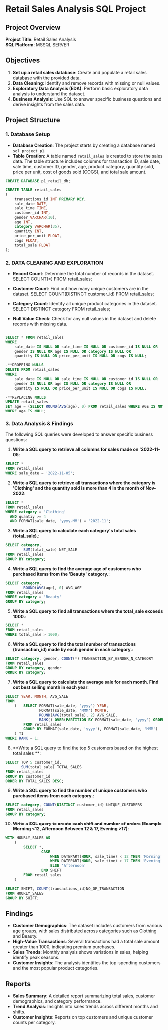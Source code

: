 # Retail Sales Analysis SQL Project

## Project Overview

**Project Title**: Retail Sales Analysis  
**SQL Platform**: MSSQL SERVER

## Objectives

1. **Set up a retail sales database**: Create and populate a retail sales database with the provided data.
2. **Data Cleaning**: Identify and remove records with missing or null values.
3. **Exploratory Data Analysis (EDA)**: Perform basic exploratory data analysis to understand the dataset.
4. **Business Analysis**: Use SQL to answer specific business questions and derive insights from the sales data.

## Project Structure

### 1. Database Setup

- **Database Creation**: The project starts by creating a database named `sql_project_p1`.
- **Table Creation**: A table named `retail_sales` is created to store the sales data. The table structure includes columns for transaction ID, sale date, sale time, customer ID, gender, age, product category, quantity sold, price per unit, cost of goods sold (COGS), and total sale amount.

```sql
CREATE DATABASE p1_retail_db;

CREATE TABLE retail_sales
(
    transactions_id INT PRIMARY KEY,
    sale_date DATE,	
    sale_time TIME,
    customer_id INT,	
    gender VARCHAR(10),
    age INT,
    category VARCHAR(35),
    quantity INT,
    price_per_unit FLOAT,	
    cogs FLOAT,
    total_sale FLOAT
);
```

### 2. DATA CLEANING AND EXPLORATION

- **Record Count**: Determine the total number of records in the dataset.
SELECT COUNT(*) FROM retail_sales;

- **Customer Count**: Find out how many unique customers are in the dataset.
SELECT COUNT(DISTINCT customer_id) FROM retail_sales;

- **Category Count**: Identify all unique product categories in the dataset.
SELECT DISTINCT category FROM retail_sales;


- **Null Value Check**: Check for any null values in the dataset and delete records with missing data.
```sql

SELECT * FROM retail_sales
WHERE 
    sale_date IS NULL OR sale_time IS NULL OR customer_id IS NULL OR 
    gender IS NULL OR age IS NULL OR category IS NULL OR 
    quantity IS NULL OR price_per_unit IS NULL OR cogs IS NULL;

-**DROPPING NULLS
DELETE FROM retail_sales
WHERE 
    sale_date IS NULL OR sale_time IS NULL OR customer_id IS NULL OR 
    gender IS NULL OR age IS NULL OR category IS NULL OR 
    quantity IS NULL OR price_per_unit IS NULL OR cogs IS NULL;

-**REPLACING NULLS 
UPDATE retail_sales
SET age = (SELECT ROUND(AVG(age), 0) FROM retail_sales WHERE AGE IS NOT NULL)
WHERE age IS NULL;

```

### 3. Data Analysis & Findings

The following SQL queries were developed to answer specific business questions:

1. **Write a SQL query to retrieve all columns for sales made on '2022-11-05**:
```sql
SELECT * 
FROM retail_sales 
WHERE sale_date = '2022-11-05';
```

2. **Write a SQL query to retrieve all transactions where the category is 'Clothing' and the quantity sold is more than 4 in the month of Nov-2022**:
```sql
SELECT *
FROM retail_sales
WHERE category = 'Clothing'
  AND quantiy >= 4
  AND FORMAT(sale_date, 'yyyy-MM') = '2022-11';
```

3. **Write a SQL query to calculate each category's total sales (total_sale).**:
```sql
SELECT category, 
		SUM(total_sale) NET_SALE
FROM retail_sales
GROUP BY category;
```

4. **Write a SQL query to find the average age of customers who purchased items from the 'Beauty' category.**:
```sql
SELECT category, 
		ROUND(AVG(age), 0) AVG_AGE
FROM retail_sales
WHERE category = 'Beauty'
GROUP BY category;
```

5. **Write a SQL query to find all transactions where the total_sale exceeds 1000.**:
```sql
SELECT *
FROM retail_sales
WHERE total_sale > 1000;
```

6. **Write a SQL query to find the total number of transactions (transaction_id) made by each gender in each category.**:
```sql
SELECT category, gender, COUNT(*) TRANSACTION_BY_GENDER_N_CATEGORY
FROM retail_sales
GROUP BY category, gender
ORDER BY category;
```

7. **Write a SQL query to calculate the average sale for each month. Find out best selling month in each year**:
```sql
SELECT YEAR, MONTH, AVG_SALE
FROM 
	(   SELECT FORMAT(sale_date, 'yyyy') YEAR,
			   FORMAT(sale_date, 'MMM') MONTH,
			   ROUND(AVG(total_sale), 2) AVG_SALE,
			   RANK() OVER(PARTITION BY FORMAT(sale_date, 'yyyy') ORDER BY AVG(total_sale) DESC) RANK  
		FROM retail_sales
		GROUP BY FORMAT(sale_date, 'yyyy'), FORMAT(sale_date, 'MMM')
	) T1
WHERE RANK = 1;
```

8. **Write a SQL query to find the top 5 customers based on the highest total sales **:
```sql
SELECT TOP 5 customer_id, 
	   SUM(total_sale) TOTAL_SALES
FROM retail_sales
GROUP BY customer_id
ORDER BY TOTAL_SALES DESC;
```

9. **Write a SQL query to find the number of unique customers who purchased items from each category.**:
```sql
SELECT category, COUNT(DISTINCT customer_id) UNIQUE_CUSTOMERS
FROM retail_sales
GROUP BY category;
```

10. **Write a SQL query to create each shift and number of orders (Example Morning <12, Afternoon Between 12 & 17, Evening >17)**:
```sql
WITH HOURLY_SALES AS
	(
		SELECT *, 
				CASE 
					WHEN DATEPART(HOUR, sale_time) < 12 THEN 'Morning'
					WHEN DATEPART(HOUR, sale_time) > 17 THEN 'Evening'
					ELSE 'Afternoon'
				END SHIFT
		FROM retail_sales
	)

SELECT SHIFT, COUNT(transactions_id)NO_OF_TRANSACTION
FROM HOURLY_SALES
GROUP BY SHIFT;
```

## Findings

- **Customer Demographics**: The dataset includes customers from various age groups, with sales distributed across categories such as Clothing and Beauty.
- **High-Value Transactions**: Several transactions had a total sale amount greater than 1000, indicating premium purchases.
- **Sales Trends**: Monthly analysis shows variations in sales, helping identify peak seasons.
- **Customer Insights**: The analysis identifies the top-spending customers and the most popular product categories.

## Reports

- **Sales Summary**: A detailed report summarizing total sales, customer demographics, and category performance.
- **Trend Analysis**: Insights into sales trends across different months and shifts.
- **Customer Insights**: Reports on top customers and unique customer counts per category.


